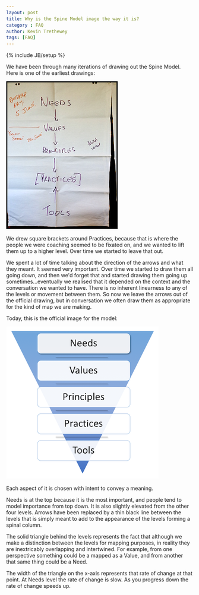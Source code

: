 ```yaml
---
layout: post
title: Why is the Spine Model image the way it is?
category : FAQ
author: Kevin Trethewey
tags: [FAQ]
---
```

{% include JB/setup %}

We have been through many iterations of drawing out the Spine Model. Here is one of the earliest drawings:

<img style="border: 3px solid black" src="/assets/images/spine-early.JPG">

We drew square brackets around Practices, because that is where the people we were coaching seemed to be fixated on, and we wanted to lift them up to a higher level. Over time we started to leave that out.

We spent a lot of time talking about the direction of the arrows and what they meant. It seemed very important. Over time we started to draw them all going down, and then we'd forget that and started drawing them going up sometimes...eventually we realised that it depended on the context and the conversation we wanted to have. There is no inherent linearness to any of the levels or movement between them. So now we leave the arrows out of the official drawing, but in conversation we often draw them as appropriate for the kind of map we are making.

Today, this is the official image for the model:

<img style="border: 10px solid white" src="/assets/images/spine.png">

Each aspect of it is chosen with intent to convey a meaning. 

Needs is at the top because it is the most important, and people tend to model importance from top down. It is also slightly elevated from the other four levels. Arrows have been replaced by a thin black line between the levels that is simply meant to add to the appearance of the levels forming a spinal column.

The solid triangle behind the levels represents the fact that although we make a distinction between the levels for mapping purposes, in reality they are inextricably overlapping and intertwined. For example, from one perspective something could be a mapped as a Value, and from another that same thing could be a Need.

The width of the triangle on the x-axis represents that rate of change at that point. At Needs level the rate of change is slow. As you progress down the rate of change speeds up.
